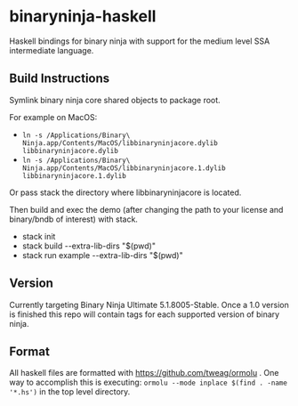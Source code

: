 # binaryninja-haskell
Haskell bindings for binary ninja with support for the medium level SSA intermediate language.

## Build Instructions
Symlink binary ninja core shared objects to package root.

For example on MacOS:

- ```ln -s /Applications/Binary\ Ninja.app/Contents/MacOS/libbinaryninjacore.dylib libbinaryninjacore.dylib```
- ```ln -s /Applications/Binary\ Ninja.app/Contents/MacOS/libbinaryninjacore.1.dylib libbinaryninjacore.1.dylib```

Or pass stack the directory where libbinaryninjacore is located.

Then build and exec the demo (after changing the path to your license and binary/bndb of interest) with stack.
- stack init
- stack build --extra-lib-dirs "$(pwd)"
- stack run example --extra-lib-dirs "$(pwd)"

## Version
Currently targeting Binary Ninja Ultimate 5.1.8005-Stable.
Once a 1.0 version is finished this repo will contain tags
for each supported version of binary ninja.

## Format
All haskell files are formatted with https://github.com/tweag/ormolu .
One way to accomplish this is executing: ```ormolu --mode inplace $(find . -name '*.hs')``` in the top level directory.
